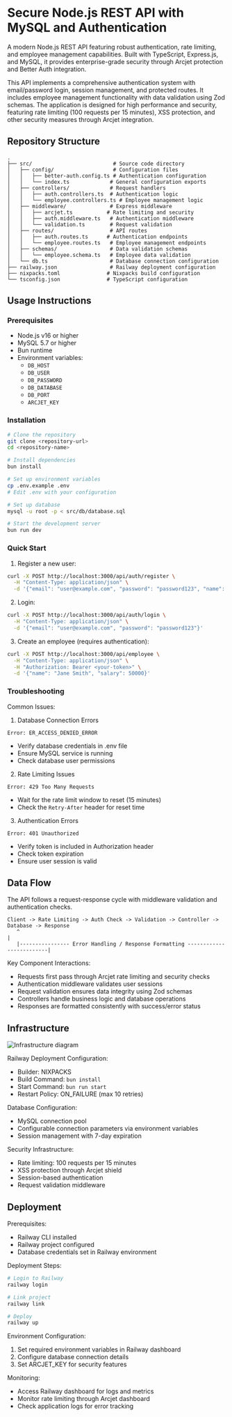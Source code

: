 # Secure Node.js REST API with MySQL and Authentication

A modern Node.js REST API featuring robust authentication, rate limiting, and employee management capabilities. Built with TypeScript, Express.js, and MySQL, it provides enterprise-grade security through Arcjet protection and Better Auth integration.

This API implements a comprehensive authentication system with email/password login, session management, and protected routes. It includes employee management functionality with data validation using Zod schemas. The application is designed for high performance and security, featuring rate limiting (100 requests per 15 minutes), XSS protection, and other security measures through Arcjet integration.

## Repository Structure
```
.
├── src/                          # Source code directory
│   ├── config/                   # Configuration files
│   │   ├── better-auth.config.ts # Authentication configuration
│   │   └── index.ts             # General configuration exports
│   ├── controllers/             # Request handlers
│   │   ├── auth.controllers.ts  # Authentication logic
│   │   └── employee.controllers.ts # Employee management logic
│   ├── middleware/              # Express middleware
│   │   ├── arcjet.ts           # Rate limiting and security
│   │   ├── auth.middleware.ts   # Authentication middleware
│   │   └── validation.ts        # Request validation
│   ├── routes/                  # API routes
│   │   ├── auth.routes.ts      # Authentication endpoints
│   │   └── employee.routes.ts   # Employee management endpoints
│   ├── schemas/                 # Data validation schemas
│   │   └── employee.schema.ts   # Employee data validation
│   └── db.ts                    # Database connection configuration
├── railway.json                 # Railway deployment configuration
├── nixpacks.toml               # Nixpacks build configuration
└── tsconfig.json               # TypeScript configuration
```

## Usage Instructions
### Prerequisites
- Node.js v16 or higher
- MySQL 5.7 or higher
- Bun runtime
- Environment variables:
  - `DB_HOST`
  - `DB_USER`
  - `DB_PASSWORD`
  - `DB_DATABASE`
  - `DB_PORT`
  - `ARCJET_KEY`

### Installation

```bash
# Clone the repository
git clone <repository-url>
cd <repository-name>

# Install dependencies
bun install

# Set up environment variables
cp .env.example .env
# Edit .env with your configuration

# Set up database
mysql -u root -p < src/db/database.sql

# Start the development server
bun run dev
```

### Quick Start
1. Register a new user:
```bash
curl -X POST http://localhost:3000/api/auth/register \
  -H "Content-Type: application/json" \
  -d '{"email": "user@example.com", "password": "password123", "name": "John Doe"}'
```

2. Login:
```bash
curl -X POST http://localhost:3000/api/auth/login \
  -H "Content-Type: application/json" \
  -d '{"email": "user@example.com", "password": "password123"}'
```

3. Create an employee (requires authentication):
```bash
curl -X POST http://localhost:3000/api/employee \
  -H "Content-Type: application/json" \
  -H "Authorization: Bearer <your-token>" \
  -d '{"name": "Jane Smith", "salary": 50000}'
```

### Troubleshooting

Common Issues:

1. Database Connection Errors
```
Error: ER_ACCESS_DENIED_ERROR
```
- Verify database credentials in .env file
- Ensure MySQL service is running
- Check database user permissions

2. Rate Limiting Issues
```
Error: 429 Too Many Requests
```
- Wait for the rate limit window to reset (15 minutes)
- Check the `Retry-After` header for reset time

3. Authentication Errors
```
Error: 401 Unauthorized
```
- Verify token is included in Authorization header
- Check token expiration
- Ensure user session is valid

## Data Flow
The API follows a request-response cycle with middleware validation and authentication checks.

```ascii
Client -> Rate Limiting -> Auth Check -> Validation -> Controller -> Database -> Response
   ^                                                                              |
   |---------------- Error Handling / Response Formatting -------------------------|
```

Key Component Interactions:
- Requests first pass through Arcjet rate limiting and security checks
- Authentication middleware validates user sessions
- Request validation ensures data integrity using Zod schemas
- Controllers handle business logic and database operations
- Responses are formatted consistently with success/error status

## Infrastructure

![Infrastructure diagram](./docs/infra.svg)

Railway Deployment Configuration:
- Builder: NIXPACKS
- Build Command: `bun install`
- Start Command: `bun run start`
- Restart Policy: ON_FAILURE (max 10 retries)

Database Configuration:
- MySQL connection pool
- Configurable connection parameters via environment variables
- Session management with 7-day expiration

Security Infrastructure:
- Rate limiting: 100 requests per 15 minutes
- XSS protection through Arcjet shield
- Session-based authentication
- Request validation middleware

## Deployment

Prerequisites:
- Railway CLI installed
- Railway project configured
- Database credentials set in Railway environment

Deployment Steps:
```bash
# Login to Railway
railway login

# Link project
railway link

# Deploy
railway up
```

Environment Configuration:
1. Set required environment variables in Railway dashboard
2. Configure database connection details
3. Set ARCJET_KEY for security features

Monitoring:
- Access Railway dashboard for logs and metrics
- Monitor rate limiting through Arcjet dashboard
- Check application logs for error tracking